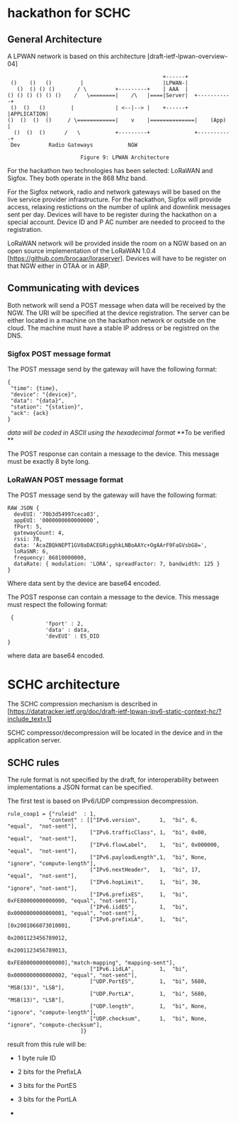 # hackathon for SCHC

## General Architecture

A LPWAN network is based on this architecture [draft-ietf-lpwan-overview-04]

~~~~
                                                 +------+
 ()    ()   ()         |                         |LPWAN-|
   ()  () () ()       / \         +---------+    | AAA  |
() () () () () ()    /   \========|    /\   |====|Server|  +-----------+
 ()  ()   ()        |             | <--|--> |    +------+  |APPLICATION|
()  ()  ()  ()     / \============|    v    |==============|    (App)  |
  ()  ()  ()      /   \           +---------+              +-----------+
 Dev         Radio Gateways           NGW

                       Figure 9: LPWAN Architecture
~~~~

For the hackathon two technologies has been selected: LoRaWAN and Sigfox. They
both operate in the 868 Mhz band. 

For the Sigfox network, radio and network gateways will be based on the live service 
provider infrastructure. For the hackathon, Sigfox will provide access, relaxing 
restictions on the number of uplink and downlink messages sent per day.  Devices 
will have to be register during the hackathon on a special account. Device ID and P
AC number are needed to proceed to the registration.

LoRaWAN network will be provided inside the room on a NGW based on an open source
implementation of the LoRaWAN 1.0.4 [https://github.com/brocaar/loraserver]. 
Devices will have to be register on that NGW either in OTAA or in ABP. 

## Communicating with devices

Both network will send a POST message when data will be received by the NGW. The
URI will be specified at the device registration. The server can be either located
in a machine on the hackathon network or outside on the cloud. The machine must have
a stable IP address or be registred on the DNS.

### Sigfox POST message format

The POST message send by the gateway will have the following format:

~~~~
{
 "time": {time},
 "device": "{device}",
 "data": "{data}",
 "station": "{station}",
 "ack": {ack}
}
~~~~

*data will be coded in ASCII using the hexadecimal format* **To be verified **

The POST response can contain a message to the device. This message must be 
exactly 8 byte long.

### LoRaWAN POST message format

The POST message send by the gateway will have the following format: 

~~~~
RAW JSON { 
  devEUI: '70b3d54997ceca03',
  appEUI: '0000000000000000',
  fPort: 5,
  gatewayCount: 4,
  rssi: 78,
  data: 'AcaZBQkNEPT1GV0aDACEGRigghkLNBoAAYc+OgAArF9FaGVsbG8=',
  loRaSNR: 6,
  frequency: 86810000000,
  dataRate: { modulation: 'LORA', spreadFactor: 7, bandwidth: 125 } 
}
~~~~

Where data sent by the device are base64 encoded.

The POST response can contain a message to the device. This message must 
respect the following format:

~~~~
 {
			'fport' : 2,
			'data' : data,
			'devEUI' : ES_DID
}
~~~~

where data are base64 encoded.

# SCHC architecture

The SCHC compression mechanism is described in [https://datatracker.ietf.org/doc/draft-ietf-lpwan-ipv6-static-context-hc/?include_text=1]

SCHC compressor/decompression will be located in the device and in the application server. 

## SCHC rules 

The rule format is not specified by the draft, for interoperability between implementations a JSON format can be specified.

The first test is based on IPv6/UDP compression decompression. 
~~~~
rule_coap1 = {"ruleid"  : 1,
             "content" : [["IPv6.version",      1,  "bi", 6,                  "equal",  "not-sent"],
                          ["IPv6.trafficClass", 1,  "bi", 0x00,               "equal",  "not-sent"],
                          ["IPv6.flowLabel",    1,  "bi", 0x000000,            "equal",  "not-sent"],
                          ["IPv6.payloadLength",1,  "bi", None,               "ignore", "compute-length"],
                          ["IPv6.nextHeader",   1,  "bi", 17,                 "equal",  "not-sent"],
                          ["IPv6.hopLimit",     1,  "bi", 30,                 "ignore", "not-sent"],
                          ["IPv6.prefixES",     1,  "bi", 0xFE80000000000000, "equal", "not-sent"],
                          ["IPv6.iidES",        1,  "bi", 0x0000000000000001, "equal", "not-sent"],
                          ["IPv6.prefixLA",     1,  "bi", [0x2001066073010001,
                                                           0x2001123456789012,
                                                           0x2001123456789013,
                                                           0xFE80000000000000],"match-mapping", "mapping-sent"],
                          ["IPv6.iidLA",        1,  "bi", 0x0000000000000002, "equal", "not-sent"],
                          ["UDP.PortES",        1,  "bi", 5680,               "MSB(13)", "LSB"],
                          ["UDP.PortLA",        1,  "bi", 5680,               "MSB(13)", "LSB"],
                          ["UDP.length",        1,  "bi", None,               "ignore", "compute-length"],
                          ["UDP.checksum",      1,  "bi", None,               "ignore", "compute-checksum"],
                       ]}
~~~~
result from this rule will be:

 * 1 byte rule ID
 
 * 2 bits for the PrefixLA 
 
 * 3 bits for the PortES
 
 * 3 bits for the PortLA
- 



